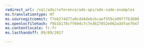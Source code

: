 ```yaml
---
redirect_url: /sql/ado/reference/ado-api/ado-code-examples
ms.translationtype: HT
ms.sourcegitcommit: f7e6274d77a9cdd4de6cbcaef559ca99f77b3608
ms.openlocfilehash: f9b1b178cff694c7c7e3627052e062a3dfae7b47
ms.contentlocale: fr-fr
ms.lasthandoff: 09/09/2017

---
```


